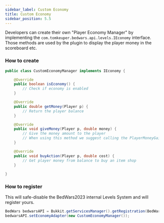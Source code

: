 ```yaml
---
sidebar_label: Custom Economy
title: Custom Economy
sidebar_position: 5.5
---
```

Developers can create their own "Player Economy Manager" by implementing the `com.tomkeuper.bedwars.api.levels.IEconomy` interface.
Those methods are used by the plugin to display the player money in the scoreboard etc.

### How to create
```java
public class CustomEconomyManager implements IEconomy {

    @Override
    public boolean isEconomy() {
        // Check if economy is enabled
    }

    @Override
    public double getMoney(Player p) {
        // Return the player balance
    }

    @Override
    public void giveMoney(Player p, double money) {
        // Give the money amount to the player
        // When using this method we suggest calling the PlayerMoneyGainEvent event
    }

    @Override
    public void buyAction(Player p, double cost) {
        // Get player money from balance to buy an item shop
    }
    
}
```

### How to register
This will safe-disable the BedWars2023 internal Levels System and will register yours.
```java
BedWars bedwarsAPI = Bukkit.getServicesManager().getRegistration(BedWars .class).getProvider();
bedwarsAPI.setEconomyAdapter(new CustomEconomyManager());
```